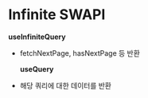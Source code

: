 # Infinite SWAPI

**useInfiniteQuery**

- fetchNextPage, hasNextPage 등 반환

  **useQuery**

- 해당 쿼리에 대한 데이터를 반환

